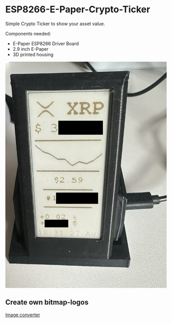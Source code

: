 # ESP8266-E-Paper-Crypto-Ticker
Simple Crypto Ticker to show your asset value.

Components needed:
- E-Paper ESP8266 Driver Board
- 2.9 inch E-Paper
- 3D printed housing

![Display View](https://github.com/Nirmata-Labs/ESP8266-E-Paper-Crypto-Ticker/blob/main/E-Paper%20ESP8266.png)


## Create own bitmap-logos

[Image converter](https://javl.github.io/image2cpp/) 
